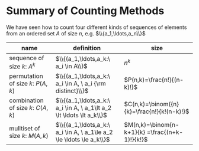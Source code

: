 # Summary of Counting Methods

We have seen how to count four different kinds of sequences of elements from an ordered set $A$  of size $n$, e.g. $\\{a_1,\ldots,a_n\\}$

| name | definition | size |
| --- | --- | --- |
| sequence of size $k$: $A^k$ | $\\{(a_1,\ldots,a_k:\ a_i \in A\\}$ | $n^k$ |
| permutation of size $k$: $P(A,k)$ | $\\{(a_1,\ldots,a_k:\ a_i \in A, \ a_i {\rm distinct}\\}$ | $P(n,k)=\frac{n!}{(n-k)!}$ |
| combination of size $k$: $C(A,k)$ | $\\{(a_1,\ldots,a_k:\ a_i \in A, \ a_1\lt a_2 \lt \ldots \lt a_k\\}$ | $C(n,k)=\binom({n}{k}=\frac{n!}{k!(n-k)!}$ |
| mulltiset of size $k$: $M(A,k)$ | $\\{(a_1,\ldots,a_k:\ a_i \in A, \ a_1\le a_2 \le \ldots \le a_k\\}$ | $M(n,k)=\binom{n-k+1}{k} =\frac{(n+k-1)!}{k!}$ |

